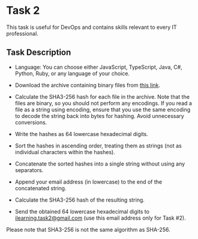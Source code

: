 # Task 2

This task is useful for DevOps and contains skills relevant to every IT professional.

## Task Description

- Language: You can choose either JavaScript, TypeScript, Java, C#, Python, Ruby, or any language of your choice.

- Download the archive containing binary files from [this link](https://www.dropbox.com/s/oy2668zp1lsuseh/task2.zip?dl=1).

- Calculate the SHA3-256 hash for each file in the archive. Note that the files are binary, so you should not perform any encodings. If you read a file as a string using encoding, ensure that you use the same encoding to decode the string back into bytes for hashing. Avoid unnecessary conversions.

- Write the hashes as 64 lowercase hexadecimal digits.

- Sort the hashes in ascending order, treating them as strings (not as individual characters within the hashes).

- Concatenate the sorted hashes into a single string without using any separators.

- Append your email address (in lowercase) to the end of the concatenated string.

- Calculate the SHA3-256 hash of the resulting string.

- Send the obtained 64 lowercase hexadecimal digits to ilearning.task2@gmail.com (use this email address only for Task #2).

Please note that SHA3-256 is not the same algorithm as SHA-256.
